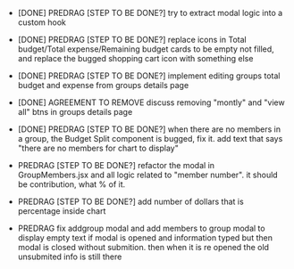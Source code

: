 - [DONE] PREDRAG [STEP TO BE DONE?] try to extract modal logic into a custom hook
- [DONE] PREDRAG [STEP TO BE DONE?] replace icons in Total budget/Total expense/Remaining budget cards to be empty not filled, and replace the bugged shopping cart icon with something else
- [DONE] PREDRAG [STEP TO BE DONE?] implement editing groups total budget and expense from groups details page
- [DONE] AGREEMENT TO REMOVE discuss removing "montly" and "view all" btns in groups details page
- [DONE] PREDRAG [STEP TO BE DONE?] when there are no members in a group, the Budget Split component is bugged, fix it. add text that says "there are no members for chart to display"

- PREDRAG [STEP TO BE DONE?] refactor the modal in GroupMembers.jsx and all logic related to "member number". it should be contribution, what % of it.
- PREDRAG [STEP TO BE DONE?] add number of dollars that is percentage inside chart
- PREDRAG fix addgroup modal and add members to group modal to display empty text if modal is opened and information typed but then modal is closed without submition. then when it is re opened the old unsubmited info is still there
